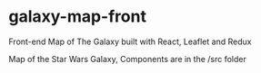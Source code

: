 # galaxy-map-front
Front-end Map of The Galaxy built with React, Leaflet and Redux

Map of the Star Wars Galaxy, Components are in the /src folder
